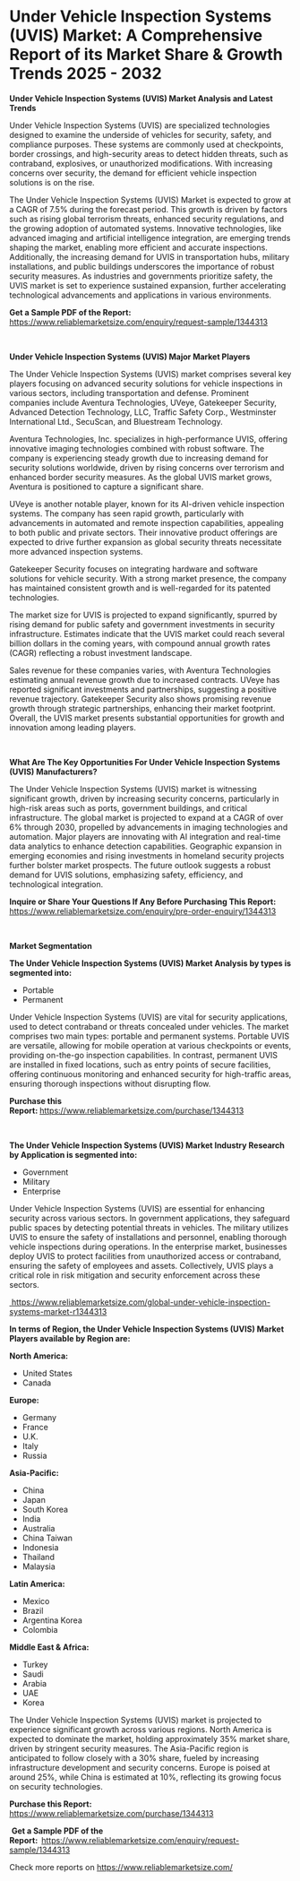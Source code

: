 <p><h1>Under Vehicle Inspection Systems (UVIS) Market: A Comprehensive Report of its Market Share & Growth Trends 2025 - 2032</h1></p><p><strong>Under Vehicle Inspection Systems (UVIS) Market Analysis and Latest Trends</strong></p>
<p><p>Under Vehicle Inspection Systems (UVIS) are specialized technologies designed to examine the underside of vehicles for security, safety, and compliance purposes. These systems are commonly used at checkpoints, border crossings, and high-security areas to detect hidden threats, such as contraband, explosives, or unauthorized modifications. With increasing concerns over security, the demand for efficient vehicle inspection solutions is on the rise.</p><p>The Under Vehicle Inspection Systems (UVIS) Market is expected to grow at a CAGR of 7.5% during the forecast period. This growth is driven by factors such as rising global terrorism threats, enhanced security regulations, and the growing adoption of automated systems. Innovative technologies, like advanced imaging and artificial intelligence integration, are emerging trends shaping the market, enabling more efficient and accurate inspections. Additionally, the increasing demand for UVIS in transportation hubs, military installations, and public buildings underscores the importance of robust security measures. As industries and governments prioritize safety, the UVIS market is set to experience sustained expansion, further accelerating technological advancements and applications in various environments.</p></p>
<p><strong>Get a Sample PDF of the Report:&nbsp;</strong> <a href="https://www.reliablemarketsize.com/enquiry/request-sample/1344313?utm_campaign=1197&utm_medium=2&utm_source=Github&utm_content=ia&utm_term=11032025&utm_id=under-vehicle-inspection-systems-uvis">https://www.reliablemarketsize.com/enquiry/request-sample/1344313</a></p>
<p>&nbsp;</p>
<p><strong>Under Vehicle Inspection Systems (UVIS) Major Market Players</strong></p>
<p><p>The Under Vehicle Inspection Systems (UVIS) market comprises several key players focusing on advanced security solutions for vehicle inspections in various sectors, including transportation and defense. Prominent companies include Aventura Technologies, UVeye, Gatekeeper Security, Advanced Detection Technology, LLC, Traffic Safety Corp., Westminster International Ltd., SecuScan, and Bluestream Technology.</p><p>Aventura Technologies, Inc. specializes in high-performance UVIS, offering innovative imaging technologies combined with robust software. The company is experiencing steady growth due to increasing demand for security solutions worldwide, driven by rising concerns over terrorism and enhanced border security measures. As the global UVIS market grows, Aventura is positioned to capture a significant share.</p><p>UVeye is another notable player, known for its AI-driven vehicle inspection systems. The company has seen rapid growth, particularly with advancements in automated and remote inspection capabilities, appealing to both public and private sectors. Their innovative product offerings are expected to drive further expansion as global security threats necessitate more advanced inspection systems.</p><p>Gatekeeper Security focuses on integrating hardware and software solutions for vehicle security. With a strong market presence, the company has maintained consistent growth and is well-regarded for its patented technologies.</p><p>The market size for UVIS is projected to expand significantly, spurred by rising demand for public safety and government investments in security infrastructure. Estimates indicate that the UVIS market could reach several billion dollars in the coming years, with compound annual growth rates (CAGR) reflecting a robust investment landscape.</p><p>Sales revenue for these companies varies, with Aventura Technologies estimating annual revenue growth due to increased contracts. UVeye has reported significant investments and partnerships, suggesting a positive revenue trajectory. Gatekeeper Security also shows promising revenue growth through strategic partnerships, enhancing their market footprint. Overall, the UVIS market presents substantial opportunities for growth and innovation among leading players.</p></p>
<p>&nbsp;</p>
<p><strong>What Are The Key Opportunities For Under Vehicle Inspection Systems (UVIS) Manufacturers?</strong></p>
<p><p>The Under Vehicle Inspection Systems (UVIS) market is witnessing significant growth, driven by increasing security concerns, particularly in high-risk areas such as ports, government buildings, and critical infrastructure. The global market is projected to expand at a CAGR of over 6% through 2030, propelled by advancements in imaging technologies and automation. Major players are innovating with AI integration and real-time data analytics to enhance detection capabilities. Geographic expansion in emerging economies and rising investments in homeland security projects further bolster market prospects. The future outlook suggests a robust demand for UVIS solutions, emphasizing safety, efficiency, and technological integration.</p></p>
<p><strong>Inquire or Share Your Questions If Any Before Purchasing This Report:</strong> <a href="https://www.reliablemarketsize.com/enquiry/pre-order-enquiry/1344313?utm_campaign=1197&utm_medium=2&utm_source=Github&utm_content=ia&utm_term=11032025&utm_id=under-vehicle-inspection-systems-uvis">https://www.reliablemarketsize.com/enquiry/pre-order-enquiry/1344313</a></p>
<p>&nbsp;</p>
<p><strong>Market Segmentation</strong></p>
<p><strong>The Under Vehicle Inspection Systems (UVIS) Market Analysis by types is segmented into:</strong></p>
<p><ul><li>Portable</li><li>Permanent</li></ul></p>
<p><p>Under Vehicle Inspection Systems (UVIS) are vital for security applications, used to detect contraband or threats concealed under vehicles. The market comprises two main types: portable and permanent systems. Portable UVIS are versatile, allowing for mobile operation at various checkpoints or events, providing on-the-go inspection capabilities. In contrast, permanent UVIS are installed in fixed locations, such as entry points of secure facilities, offering continuous monitoring and enhanced security for high-traffic areas, ensuring thorough inspections without disrupting flow.</p></p>
<p><strong>Purchase this Report:&nbsp;</strong><a href="https://www.reliablemarketsize.com/purchase/1344313?utm_campaign=1197&utm_medium=2&utm_source=Github&utm_content=ia&utm_term=11032025&utm_id=under-vehicle-inspection-systems-uvis">https://www.reliablemarketsize.com/purchase/1344313</a></p>
<p>&nbsp;</p>
<p><strong>The Under Vehicle Inspection Systems (UVIS) Market Industry Research by Application is segmented into:</strong></p>
<p><ul><li>Government</li><li>Military</li><li>Enterprise</li></ul></p>
<p><p>Under Vehicle Inspection Systems (UVIS) are essential for enhancing security across various sectors. In government applications, they safeguard public spaces by detecting potential threats in vehicles. The military utilizes UVIS to ensure the safety of installations and personnel, enabling thorough vehicle inspections during operations. In the enterprise market, businesses deploy UVIS to protect facilities from unauthorized access or contraband, ensuring the safety of employees and assets. Collectively, UVIS plays a critical role in risk mitigation and security enforcement across these sectors.</p></p>
<p><a href="https://www.reliablemarketsize.com/global-under-vehicle-inspection-systems-market-r1344313?utm_campaign=1197&utm_medium=2&utm_source=Github&utm_content=ia&utm_term=11032025&utm_id=under-vehicle-inspection-systems-uvis">&nbsp;https://www.reliablemarketsize.com/global-under-vehicle-inspection-systems-market-r1344313</a></p>
<p><strong>In terms of Region, the Under Vehicle Inspection Systems (UVIS) Market Players available by Region are:</strong></p>
<p>
    <p> <strong> North America: </strong>
        <ul>
            <li>United States</li>
            <li>Canada</li>
        </ul>
        </p> 
    <p> <strong> Europe: </strong>
        <ul>
            <li>Germany</li>
            <li>France</li>
            <li>U.K.</li>
            <li>Italy</li>
            <li>Russia</li>
        </ul>
        </p> 
    <p> <strong> Asia-Pacific: </strong>
        <ul>
            <li>China</li>
            <li>Japan</li>
            <li>South Korea</li>
            <li>India</li>
            <li>Australia</li>
            <li>China Taiwan</li>
            <li>Indonesia</li>
            <li>Thailand</li>
            <li>Malaysia</li>
        </ul>
        </p> 
    <p> <strong> Latin America: </strong>
        <ul>
            <li>Mexico</li>
            <li>Brazil</li>
            <li>Argentina Korea</li>
            <li>Colombia</li>
        </ul>
        </p> 
    <p> <strong> Middle East & Africa: </strong>
        <ul>
            <li>Turkey</li>
            <li>Saudi</li>
            <li>Arabia</li>
            <li>UAE</li>
            <li>Korea</li>
        </ul>
    </p>
    </p>
<p><p>The Under Vehicle Inspection Systems (UVIS) market is projected to experience significant growth across various regions. North America is expected to dominate the market, holding approximately 35% market share, driven by stringent security measures. The Asia-Pacific region is anticipated to follow closely with a 30% share, fueled by increasing infrastructure development and security concerns. Europe is poised at around 25%, while China is estimated at 10%, reflecting its growing focus on security technologies.</p></p>
<p><strong>Purchase this Report: </strong><a href="https://www.reliablemarketsize.com/purchase/1344313?utm_campaign=1197&utm_medium=2&utm_source=Github&utm_content=ia&utm_term=11032025&utm_id=under-vehicle-inspection-systems-uvis">https://www.reliablemarketsize.com/purchase/1344313</a></p>
<p>&nbsp;<strong>Get a Sample PDF of the Report:&nbsp;&nbsp;</strong><a href="https://www.reliablemarketsize.com/enquiry/request-sample/1344313?utm_campaign=1197&utm_medium=2&utm_source=Github&utm_content=ia&utm_term=11032025&utm_id=under-vehicle-inspection-systems-uvis">https://www.reliablemarketsize.com/enquiry/request-sample/1344313</a></p>
<p><strong></strong></p>
<p>Check more reports on <a href="https://www.reliablemarketsize.com/?utm_campaign=1197&utm_medium=2&utm_source=Github&utm_content=ia&utm_term=11032025&utm_id=under-vehicle-inspection-systems-uvis">https://www.reliablemarketsize.com/</a></p>